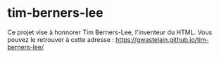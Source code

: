 # tim-berners-lee
Ce projet vise à honnorer Tim Berners-Lee, l'inventeur du HTML.
Vous pouvez le retrouver à cette adresse : https://gwastelain.github.io/tim-berners-lee/
